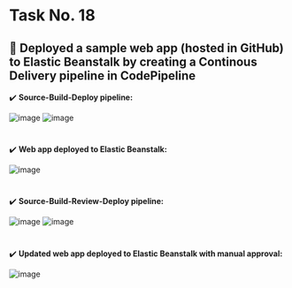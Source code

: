 # Task No. 18
## :memo: Deployed a sample web app (hosted in GitHub) to Elastic Beanstalk by creating a Continous Delivery pipeline in CodePipeline
:heavy_check_mark: **Source-Build-Deploy pipeline:**

![image](https://github.com/ali-arifin/AWS-Cloud-Internship-2022-/assets/103297661/62134870-1e37-4f62-a21f-788dbcbd3814)
![image](https://github.com/ali-arifin/AWS-Cloud-Internship-2022-/assets/103297661/a51f6617-605d-4e5f-8fa6-1a5128a93052)



#
:heavy_check_mark: **Web app deployed to Elastic Beanstalk:**

![image](https://github.com/ali-arifin/AWS-Cloud-Internship-2022-/assets/103297661/3cfd467a-a598-4c88-86b5-08cc2c824184)


#
:heavy_check_mark: **Source-Build-Review-Deploy pipeline:**

![image](https://github.com/ali-arifin/AWS-Cloud-Internship-2022-/assets/103297661/d8ad82e5-d143-4dee-b5d4-e8046744fd5e)
![image](https://github.com/ali-arifin/AWS-Cloud-Internship-2022-/assets/103297661/b46d1c08-ec11-4796-86fa-bff1ac91d97c)


#
:heavy_check_mark: **Updated web app deployed to Elastic Beanstalk with manual approval:**

![image](https://github.com/ali-arifin/AWS-Cloud-Internship-2022-/assets/103297661/4a4a0b2c-e6a1-4622-a0a1-95622a708929)



